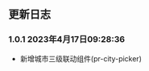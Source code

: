 <!--
 * @Description: 更新日志文档
 * @Author: panrui
 * @Date: 2021-06-09 16:13:12
 * @LastEditTime: 2022-05-05 11:56:42
 * @LastEditors: panrui
 * 不忘初心,不负梦想
-->

## 更新日志

### 1.0.1 2023年4月17日09:28:36

- 新增城市三级联动组件(pr-city-picker)
